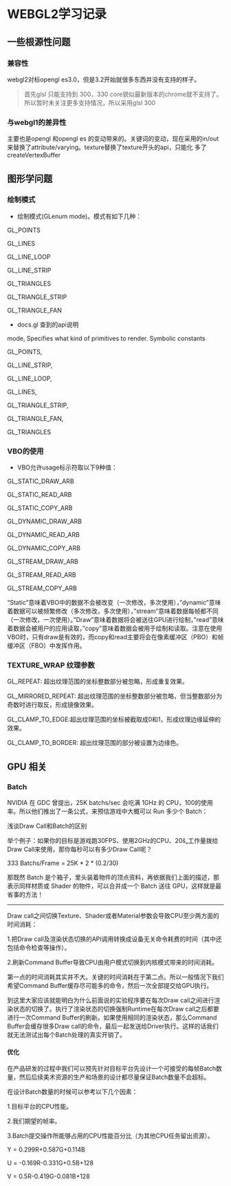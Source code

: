 # WEBGL2学习记录

## 一些根源性问题

### 兼容性
webgl2对标opengl es3.0，但是3.2开始就很多东西并没有支持的样子。
> 首先glsl 只能支持到 300，330 core貌似最新版本的chrome就不支持了。所以暂时未关注更多支持情况，所以采用glsl 300

### 与webgl1的差异性
主要也是opengl 和opengl es 的变动带来的。关键词的变动，现在采用的in/out 来替换了attribute/varying。texture替换了texture开头的api，只能化
多了createVertexBuffer

## 图形学问题

### 绘制模式

- 绘制模式(GLenum mode)。模式有如下几种：

GL_POINTS

GL_LINES

GL_LINE_LOOP

GL_LINE_STRIP

GL_TRIANGLES

GL_TRIANGLE_STRIP

GL_TRIANGLE_FAN


- docs.gl 查到的api说明

mode,
Specifies what kind of primitives to render. Symbolic constants 

GL_POINTS, 

GL_LINE_STRIP, 

GL_LINE_LOOP, 

GL_LINES, 

GL_TRIANGLE_STRIP, 

GL_TRIANGLE_FAN, 

GL_TRIANGLES

### VBO的使用

- VBO允许usage标示符取以下9种值：

GL_STATIC_DRAW_ARB

GL_STATIC_READ_ARB

GL_STATIC_COPY_ARB

GL_DYNAMIC_DRAW_ARB

GL_DYNAMIC_READ_ARB

GL_DYNAMIC_COPY_ARB

GL_STREAM_DRAW_ARB

GL_STREAM_READ_ARB

GL_STREAM_COPY_ARB

“Static”意味着VBO中的数据不会被改变（一次修改，多次使用），”dynamic”意味着数据可以被频繁修改（多次修改，多次使用），”stream”意味着数据每帧都不同（一次修改，一次使用）。”Draw”意味着数据将会被送往GPU进行绘制，”read”意味着数据会被用户的应用读取，”copy”意味着数据会被用于绘制和读取。注意在使用VBO时，只有draw是有效的，而copy和read主要将会在像素缓冲区（PBO）和帧缓冲区（FBO）中发挥作用。


### TEXTURE_WRAP 纹理参数
GL_REPEAT: 超出纹理范围的坐标整数部分被忽略，形成重复效果。

GL_MIRRORED_REPEAT: 超出纹理范围的坐标整数部分被忽略，但当整数部分为奇数时进行取反，形成镜像效果。

GL_CLAMP_TO_EDGE:超出纹理范围的坐标被截取成0和1，形成纹理边缘延伸的效果。

GL_CLAMP_TO_BORDER: 超出纹理范围的部分被设置为边缘色。


## GPU 相关


### Batch

NVIDIA 在 GDC 曾提出，25K batchs/sec 会吃满 1GHz 的 CPU，100的使用率。所以他们推出了一条公式，来预估游戏中大概可以 Run 多少个 Batch：

浅谈Draw Call和Batch的区别

举个例子：如果你的目标是游戏跑30FPS、使用2GHz的CPU、20š„工作量拨给Draw Call来使用，那你每秒可以有多少Draw Call呢？

 333 Batchs/Frame = 25K * 2 * (0.2/30)

那既然 Batch 是个箱子，里头装着物件的顶点资料，再依据我们上面的描述，那表示同样材质或 Shader 的物件，可以合并成一个 Batch 送往 GPU，这样就是最省事的方法！

----

Draw call之间切换Texture、Shader或者Material参数会导致CPU至少两方面的时间消耗：

1.把Draw call及渲染状态切换的API调用转换成设备无关命令耗费的时间（其中还包括命令检查等操作）。

2.刷新Command Buffer导致CPU由用户模式切换到内核模式带来的时间消耗。

第一点的时间消耗其实并不大。关键的时间消耗在于第二点。所以一般情况下我们希望Command Buffer缓存尽可能多的命令，然后一次全部提交给GPU执行。

到这里大家应该就能明白为什么前面说的实验程序要在每次Draw call之间进行渲染状态的切换了。执行了渲染状态的切换强制Runtime在每次Draw call之后都要进行一次Command Buffer的刷新。如果使用相同的渲染状态，那么Command Buffer会缓存很多Draw call的命令，最后一起发送给Driver执行。这样的话我们就无法测试出每个Batch处理的真实开销了。

#### 优化

在产品研发的过程中我们可以预先针对目标平台先设计一个可接受的每帧Batch数量，然后后续美术资源的生产和场景的设计都尽量保证Batch数量不会超标。

在设计Batch数量的时候可以参考以下几个因素：

1.目标平台的CPU性能。

2.我们期望的帧率。

3.Batch提交操作所能够占用的CPU性能百分比（为其他CPU任务留出资源）。


Y = 0.299R+0.587G+0.114B

U = -0.169R-0.331G+0.5B+128

V = 0.5R-0.419G-0.081B+128